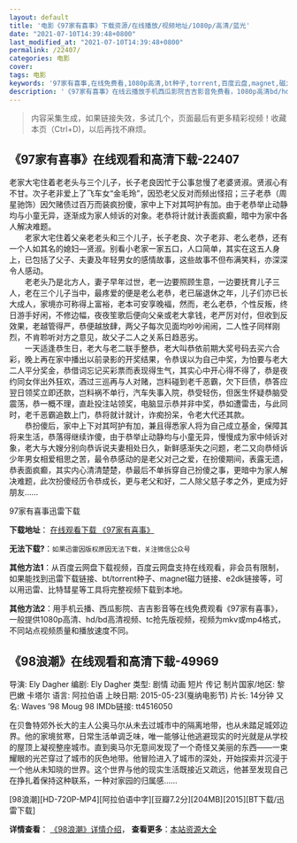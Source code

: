 ```yaml
---
layout: default
title: '电影《97家有喜事》下载资源/在线播放/视频地址/1080p/高清/蓝光'
date: "2021-07-10T14:39:48+0800"
last_modified_at: "2021-07-10T14:39:48+0800"
permalink: /22407/
categories: 电影
cover:
tags: 电影
keywords: '97家有喜事,在线免费看,1080p高清,bt种子,torrent,百度云盘,magnet,磁力链,迅雷下载资源'
description: '《97家有喜事》在线云播放手机西瓜影院吉吉影音免费看，1080p高清bd/hd未删减完整版和tc抢先枪版，mkv/mp4格式，附带bt/torrent种子、magnet/磁力链、百度云盘、网盘资源迅雷下载链接'
---
```


>内容采集生成，如果链接失效，多试几个，页面最后有更多精彩视频！收藏本页（Ctrl+D)，以后再找不麻烦。


## 《97家有喜事》在线观看和高清下载-22407

老家大宅住着老老头与三个儿子，长子老良因忙于公事怠慢了老婆贤淑。贤淑心有不甘。次子老非爱上了飞车女“金毛玲&rdquo;，因恐老父反对而频出怪招；三子老恭（周星驰饰）因欠赌债过百万而装疯扮傻，家中上下对其呵护有加。由于老恭举止动静均与小童无异，逐渐成为家人倾诉的对象。老恭将计就计表面疯癫，暗中为家中各人解决难题。<br />　　老家大宅住着父亲老老头和三个儿子，长子老良、次子老非、老么老恭，还有一个人如其名的媳妇—贤淑。别看小老家一家五口，人口简单，其实在这五人身上，已包括了父子、夫妻及年轻男女的感情故事，这些故事不但布满笑料，亦深深令人感动。<br />　　老老头乃是北方人，妻子早年过世，老一边要照顾生意，一边要抚育儿子三人，老在三个儿子当中，最疼爱的便是老么老恭，老已届退休之年，儿子们亦已长大成人，家境亦可称得上富裕，老本可安享晚褔，然而，老么老恭，个性反叛，终日游手好闲，不修边幅，夜夜笙歌后便向父亲或老大拿钱，老严厉对付，但收到反效果，老越管得严，恭便越放肆，两父子每次见面均吵吵闹闹，二人性子同样刚烈，不肯聆听对方之意见，故父子二人之关系日趋恶劣。<br />　　一天适逢恭生日，老大与老二联手整恭，老大叫恭依前期大奖号码去买六合彩，晚上再在家中播出以前录影的开奖结果，令恭误以为自己中奖，为怕要与老大二人平分奖金，恭借词忘记买彩票而表现得生气，其实心中开心得不得了，恭是夜约同女伴出外狂欢，酒过三巡再与人对赌，岂料碰到老千恶霸，欠下巨债，恭答应翌日领奖立即还款，岂料祸不单行，汽车失事入院，恭受轻伤，但医生怀疑恭脑受震荡，恭一概不理，直赴投注站领奖，电脑显示恭并非中奖，恭如遭雷击，与此同时，老千恶霸追数上门，恭将就计就计，诈痴扮呆，令老大代还其款。<br />　　恭扮傻后，家中上下对其呵护有加，兼且得悉家人将为自己成立基金，保障其将来生活，恭落得继续诈傻，由于恭举止动静均与小童无异，慢慢成为家中倾诉对象，老大与大嫂分别向恭诉说夫妻相处日久，新鲜感渐失之问题，老二又向恭倾诉少年男女相爱相思之苦，最令恭感动的是老父对己之爱，在扮傻期间，表露无遗，恭表面疯癫，其实内心清清楚楚，恭最后不单拆穿自己扮傻之事，更暗中为家人解决难题，此次扮傻经历令恭成长，更与老父和好，二人除父慈子孝之外，更成为好朋友&hellip;…


97家有喜事迅雷下载

**下载地址**： [在线观看下载 《97家有喜事》](https://www.993dy.com//vod-detail-id-22494.html) 


**无法下载?**：`如果迅雷因版权原因无法下载，关注微信公众号 `

**其他方法1**：从百度云网盘下载视频，百度云网盘支持在线观看，非会员有限制，如果能找到迅雷下载链接、bt/torrent种子、magnet磁力链接、e2dk链接等，可以用迅雷、比特彗星等工具将完整视频下载到本地。

**其他方法2**：用手机云播、西瓜影院、吉吉影音等在线免费观看《97家有喜事》，一般提供1080p高清、hd/bd高清视频、tc抢先版视频，视频为mkv或mp4格式，不同站点视频质量和播放速度不同。


## 《98浪潮》在线观看和高清下载-49969

导演: Ely Dagher 编剧: Ely Dagher 类型: 剧情 动画 短片 传记 制片国家/地区: 黎巴嫩 卡塔尔 语言: 阿拉伯语 上映日期: 2015-05-23(戛纳电影节) 片长: 14分钟 又名: Waves ’98 Moug 98 IMDb链接: tt4516050

在贝鲁特郊外长大的主人公奥马尔从未去过城市中的隔离地带，也从未踏足城郊边界。他的家境贫寒，日常生活单调乏味，唯一能够让他逃避现实的时光就是从学校的屋顶上凝视整座城市。直到奥马尔无意间发现了一个奇怪又美丽的东西——一束耀眼的光芒穿过了城市的灰色地带。他冒险进入了城市的深处，开始探索并沉浸于一个他从未知晓的世界。这个世界与他的现实生活既接近又疏远，他甚至发现自己在挣扎着保持这种联系，一种对家园的归属感……


[98浪潮][HD-720P-MP4][阿拉伯语中字][豆瓣7.2分][204MB][2015][BT下载/迅雷下载]

**详情查看**： [《98浪潮》详情介绍](/movie/49969/)， **查看更多**：[本站资源大全](/movie/t/all/)

